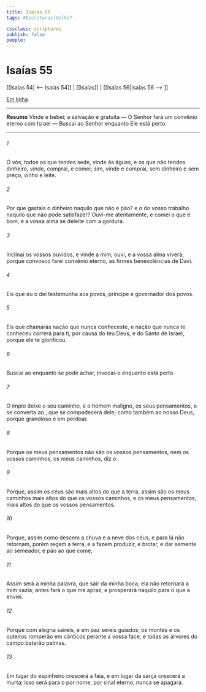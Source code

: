 ```yaml
---
title: Isaías 55
tags: #Escrituras\VelhoT

cssclass: scriptures
publish: false
people:
---
```


# Isaías 55
[[Isaías 54| <-- Isaías 54]] | [[Isaías]] | [[Isaías 56|Isaías 56 --> ]]

[Em linha](https://churchofjesuschrist.org/study/scriptures/ot/isa/55?lang=por)

---
__Resumo__
Vinde e bebei; a salvação é gratuita — O Senhor fará um convênio eterno com Israel — Buscai ao Senhor enquanto Ele está perto.

---
###### 1 
Ó vós, todos os que tendes sede, vinde às águas, e os que não tendes dinheiro, vinde, comprai, e comei; sim, vinde e comprai, sem dinheiro e sem preço, vinho e leite.

###### 2 
Por que gastais o dinheiro naquilo que não é pão? e o  do vosso trabalho naquilo que não pode satisfazer? Ouvi-me atentamente, e comei o que é bom, e a vossa alma se deleite com a gordura.

###### 3 
Inclinai os vossos ouvidos, e vinde a mim; ouvi, e a vossa alma viverá; porque convosco farei  convênio eterno,  as firmes benevolências de Davi.

###### 4 
Eis que eu o dei  testemunha aos povos,  príncipe e governador dos povos.

###### 5 
Eis que chamarás  nação que nunca conheceste, e  nação que nunca te conheceu correrá para ti, por causa do  teu Deus, e do Santo de Israel, porque ele te glorificou.

###### 6 
Buscai ao  enquanto se pode achar, invocai-o enquanto está perto.

###### 7 
O ímpio deixe o seu caminho, e o homem maligno, os seus pensamentos, e se converta ao , que se compadecerá dele; como também ao nosso Deus, porque grandioso é em perdoar.

###### 8 
Porque os meus pensamentos não são os vossos pensamentos, nem os vossos caminhos, os meus caminhos, diz o .

###### 9 
Porque, assim  os céus são mais altos do que a terra, assim são os meus caminhos mais altos do que os vossos caminhos, e os meus pensamentos, mais altos do que os vossos pensamentos.

###### 10 
Porque, assim como descem a chuva e a neve dos céus, e para lá não retornam, porém regam a terra, e a fazem produzir, e brotar, e dar semente ao semeador, e pão ao que come,

###### 11 
Assim será a minha palavra, que sair da minha boca; ela não retornará a mim vazia; antes fará o que me apraz, e prosperará naquilo para o que a enviei.

###### 12 
Porque com alegria saireis, e em paz sereis guiados; os montes e os outeiros romperão em cânticos perante a vossa face, e todas as árvores do campo baterão palmas.

###### 13 
Em lugar do espinheiro crescerá a faia, e em lugar da sarça crescerá a murta; isso será para o  por nome,  por sinal eterno,  nunca se apagará.


